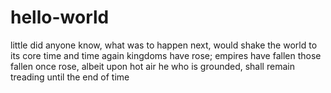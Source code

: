 # hello-world
little did anyone know, what was to happen next, would shake the world to its core
time and time again kingdoms have rose; empires have fallen
those fallen once rose, albeit upon hot air
he who is grounded, shall remain treading until the end of time
